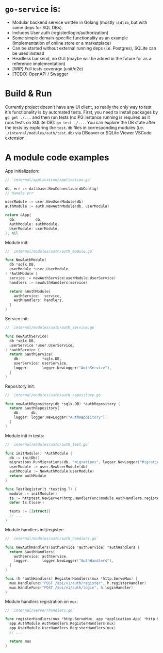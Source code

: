# `go-service` is:

- Modular backend service written in Golang (mostly `stdlib`, but with some deps for SQL DBs).
- Includes User auth (register/login/authorization)
- Some simple domain-specific functionality as an example (implementation of online store or a marketplace)
- Can be started without external running deps (i.e. Postgres), SQLite can be used instead
- Headless backend, no GUI (maybe will be added in the future for as a reference implementation)
- [WIP] Full tests coverage (unit/e2e)
- [TODO] OpenAPI / Swagger

# Build & Run

Currently project doesn't have any UI client, so really the only way to test it's functionality is by automated tests. First, you need to install packages by `go get ./...` and then run tests (no PG instance running is required as it runs tests on SQLite DB): `go test ./...`. You can explore the DB state after the tests by exploring the `test.db` files in corresponding modules (i.e. `./internal/modules/auth/test.db`) via DBeaver or SQLite Viewer VSCode extension.

# A module code examples

App initialization:
```go
// `internal/application/application.go`

db, err := database.NewConnection(dbConfig)
// handle err

userModule := user.NewUserModule(db)
authModule := auth.NewAuthModule(db, userModule)

return &App{
  db:         db,
  AuthModule: authModule,
  UserModule: userModule,
}, nil
```

Module init:
```go
// `internal/modules/auth/auth_module.go`

func NewAuthModule(
  db *sqlx.DB,
  userModule *user.UserModule,
) *AuthModule {
  service := newAuthService(userModule.UserService)
  handlers := newAuthHandlers(service)

  return &AuthModule{
    authService:  service,
    AuthHandlers: handlers,
  }
}
```

Service init:
```go
// `internal/modules/auth/auth_service.go`

func newAuthService(
  db *sqlx.DB,
  userService *user.UserService,
) *authService {
  return &authService{
    db:          *sqlx.DB,
    userService: userService,
    logger:      logger.NewLogger("AuthService"),
  }
}
```

Repository init:
```go
// `internal/modules/auth/auth_repository.go

func newAuthRepository(db *sqlx.DB) *authRepository {
  return &authRepository{
    db:     db,
    logger: logger.NewLogger("AuthRepository"),
  }
}
```

Module init in tests:
```go
// `internal/modules/auth/auth_test.go`

func initModule() *AuthModule {
  db := initDb()
  migrations.RunMigrations(db, "migrations", logger.NewLogger("Migrations"), database.SQLite)
  userModule := user.NewUserModule(db)
  authModule := NewAuthModule(userModule)
  return authModule
}

func TestRegister(t *testing.T) {
  module := initModule()
  ts := httptest.NewServer(http.HandlerFunc(module.AuthHandlers.registerHandler))
  defer ts.Close()

  tests := []struct{}
  // ...
}
```

Module handlers init/register:
```go
// `internal/modules/auth/auth_handlers.go`

func newAuthHandlers(authService *authService) *authHandlers {
  return &authHandlers{
    authService: authService,
    logger:      logger.NewLogger("AuthHandlers"),
  }
}

func (h *authHandlers) RegisterHandlers(mux *http.ServeMux) {
  mux.HandleFunc("POST /api/v1/auth/register", h.registerHandler)
  mux.HandleFunc("POST /api/v1/auth/login", h.loginHandler)
}
```

Module handlers registration on `mux`:
```go
// `internal/server/handlers.go`

func registerHandlers(mux *http.ServeMux, app *application.App) *http.ServeMux {
  app.AuthModule.AuthHandlers.RegisterHandlers(mux)
  app.UserModule.UserHandlers.RegisterHandlers(mux)
  // ...

  return mux
}
```

